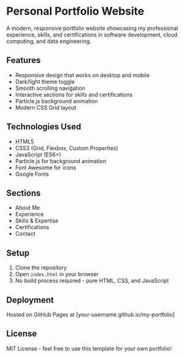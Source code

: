 # Personal Portfolio Website

A modern, responsive portfolio website showcasing my professional experience, skills, and certifications in software development, cloud computing, and data engineering.

## Features
- Responsive design that works on desktop and mobile
- Dark/light theme toggle
- Smooth scrolling navigation
- Interactive sections for skills and certifications
- Particle.js background animation
- Modern CSS Grid layout

## Technologies Used
- HTML5
- CSS3 (Grid, Flexbox, Custom Properties)
- JavaScript (ES6+)
- Particle.js for background animation
- Font Awesome for icons
- Google Fonts

## Sections
- About Me
- Experience
- Skills & Expertise
- Certifications
- Contact

## Setup
1. Clone the repository
2. Open `index.html` in your browser
3. No build process required - pure HTML, CSS, and JavaScript

## Deployment
Hosted on GitHub Pages at [your-username.github.io/my-portfolio]

## License
MIT License - feel free to use this template for your own portfolio!
